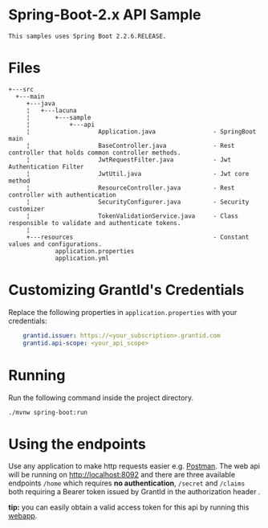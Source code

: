 # Spring-Boot-2.x API Sample

    This samples uses Spring Boot 2.2.6.RELEASE.

# Files

    +---src
      +---main
         +---java
         ¦   +---lacuna
         ¦       +---sample
         ¦           +---api
         ¦                   Application.java                - SpringBoot main
         ¦                   BaseController.java             - Rest controller that holds common controller methods.
         ¦                   JwtRequestFilter.java           - Jwt Authentication Filter
         ¦                   JwtUtil.java                    - Jwt core method
         ¦                   ResourceController.java         - Rest controller with authentication
         ¦                   SecurityConfigurer.java         - Security customizer
         ¦                   TokenValidationService.java     - Class responsible to validate and authenticate tokens.
         ¦                   
         +---resources                                       - Constant values and configurations.
                 application.properties                      
                 application.yml               
                         
# Customizing GrantId's Credentials

Replace the following properties in `application.properties` with your credentials:

```yml
    grantid.issuer: https://<your_subscription>.grantid.com
    grantid.api-scope: <your_api_scope>
```
# Running

Run the following command inside the project directory.

    ./mvnw spring-boot:run

# Using the endpoints

Use any application to make http requests easier e.g. [Postman](https://www.postman.com/). The web api will be running on [http://localhost:8092](http://localhost:8092) and there are three available endpoints `/home` which requires **no authentication**, `/secret` and `/claims` both requiring a Bearer token issued by GrantId in the authorization header .

**tip:** you can easily obtain a valid access token for this api by running this [webapp](https://github.com/LacunaSoftware/GrantIdJavaSamples/tree/master/Spring-Boot-2.x/WebApp).